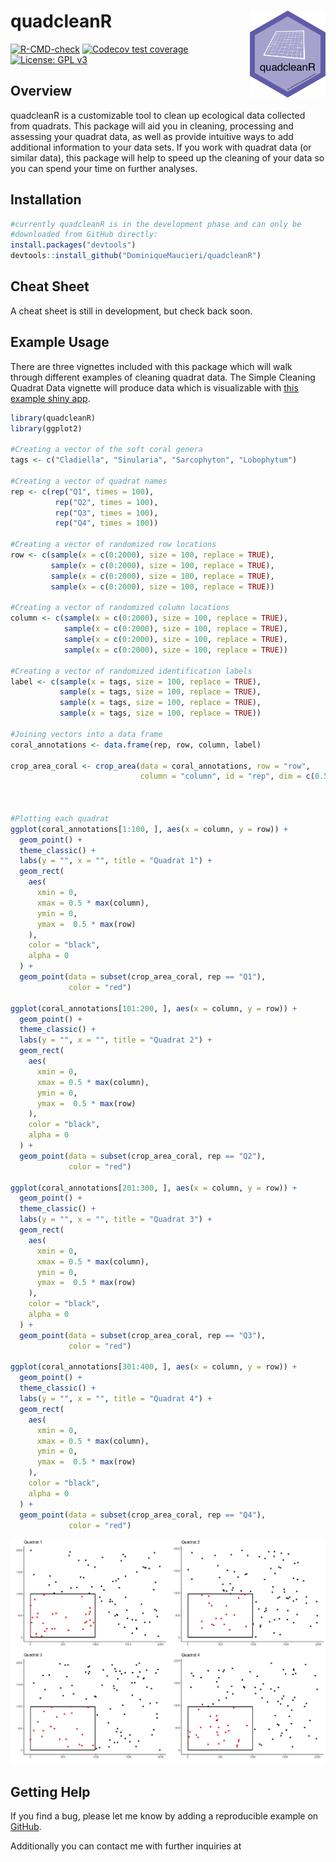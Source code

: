 
<!-- README.md is generated from README.Rmd. Please edit that file -->

# quadcleanR <a href='https://dominiquemaucieri.github.io/quadcleanR/'><img src='man/figures/logo.png' align="right" height="139" /></a>

<!-- badges: start -->

[![R-CMD-check](https://github.com/DominiqueMaucieri/quadcleanR/workflows/R-CMD-check/badge.svg)](https://github.com/DominiqueMaucieri/quadcleanR/actions)
[![Codecov test
coverage](https://codecov.io/gh/DominiqueMaucieri/quadcleanR/branch/main/graph/badge.svg)](https://app.codecov.io/gh/DominiqueMaucieri/quadcleanR?branch=main)
[![License: GPL
v3](https://img.shields.io/badge/License-GPLv3-blue.svg)](https://www.gnu.org/licenses/gpl-3.0)
<!-- badges: end -->

## Overview

quadcleanR is a customizable tool to clean up ecological data collected
from quadrats. This package will aid you in cleaning, processing and
assessing your quadrat data, as well as provide intuitive ways to add
additional information to your data sets. If you work with quadrat data
(or similar data), this package will help to speed up the cleaning of
your data so you can spend your time on further analyses.

## Installation

``` r
#currently quadcleanR is in the development phase and can only be 
#downloaded from GitHub directly:
install.packages("devtools")
devtools::install_github("DominiqueMaucieri/quadcleanR")
```

## Cheat Sheet

A cheat sheet is still in development, but check back soon.

## Example Usage

There are three vignettes included with this package which will walk
through different examples of cleaning quadrat data. The Simple Cleaning
Quadrat Data vignette will produce data which is visualizable with [this
example shiny app](https://dominiquemaucieri.shinyapps.io/example/).

``` r
library(quadcleanR)
library(ggplot2)

#Creating a vector of the soft coral genera
tags <- c("Cladiella", "Sinularia", "Sarcophyton", "Lobophytum")

#Creating a vector of quadrat names
rep <- c(rep("Q1", times = 100),
          rep("Q2", times = 100),
          rep("Q3", times = 100),
          rep("Q4", times = 100))

#Creating a vector of randomized row locations
row <- c(sample(x = c(0:2000), size = 100, replace = TRUE),
         sample(x = c(0:2000), size = 100, replace = TRUE),
         sample(x = c(0:2000), size = 100, replace = TRUE),
         sample(x = c(0:2000), size = 100, replace = TRUE))

#Creating a vector of randomized column locations
column <- c(sample(x = c(0:2000), size = 100, replace = TRUE),
            sample(x = c(0:2000), size = 100, replace = TRUE),
            sample(x = c(0:2000), size = 100, replace = TRUE),
            sample(x = c(0:2000), size = 100, replace = TRUE))

#Creating a vector of randomized identification labels
label <- c(sample(x = tags, size = 100, replace = TRUE),
           sample(x = tags, size = 100, replace = TRUE),
           sample(x = tags, size = 100, replace = TRUE),
           sample(x = tags, size = 100, replace = TRUE))

#Joining vectors into a data frame
coral_annotations <- data.frame(rep, row, column, label)

crop_area_coral <- crop_area(data = coral_annotations, row = "row",
                             column = "column", id = "rep", dim = c(0.5, 0.5))



#Plotting each quadrat
ggplot(coral_annotations[1:100, ], aes(x = column, y = row)) +
  geom_point() +
  theme_classic() +
  labs(y = "", x = "", title = "Quadrat 1") +
  geom_rect(
    aes(
      xmin = 0,
      xmax = 0.5 * max(column),
      ymin = 0,
      ymax =  0.5 * max(row)
    ),
    color = "black",
    alpha = 0
  ) +
  geom_point(data = subset(crop_area_coral, rep == "Q1"),
             color = "red")

ggplot(coral_annotations[101:200, ], aes(x = column, y = row)) +
  geom_point() +
  theme_classic() +
  labs(y = "", x = "", title = "Quadrat 2") +
  geom_rect(
    aes(
      xmin = 0,
      xmax = 0.5 * max(column),
      ymin = 0,
      ymax =  0.5 * max(row)
    ),
    color = "black",
    alpha = 0
  ) +
  geom_point(data = subset(crop_area_coral, rep == "Q2"),
             color = "red")

ggplot(coral_annotations[201:300, ], aes(x = column, y = row)) +
  geom_point() +
  theme_classic() +
  labs(y = "", x = "", title = "Quadrat 3") +
  geom_rect(
    aes(
      xmin = 0,
      xmax = 0.5 * max(column),
      ymin = 0,
      ymax =  0.5 * max(row)
    ),
    color = "black",
    alpha = 0
  ) +
  geom_point(data = subset(crop_area_coral, rep == "Q3"),
             color = "red")

ggplot(coral_annotations[301:400, ], aes(x = column, y = row)) +
  geom_point() +
  theme_classic() +
  labs(y = "", x = "", title = "Quadrat 4") +
  geom_rect(
    aes(
      xmin = 0,
      xmax = 0.5 * max(column),
      ymin = 0,
      ymax =  0.5 * max(row)
    ),
    color = "black",
    alpha = 0
  ) +
  geom_point(data = subset(crop_area_coral, rep == "Q4"),
             color = "red")
```

<img src='man/figures/README_plot.png'  width="700"/>

## Getting Help

If you find a bug, please let me know by adding a reproducible example
on [GitHub](https://github.com/DominiqueMaucieri/quadcleanR/issues).

Additionally you can contact me with further inquiries at
